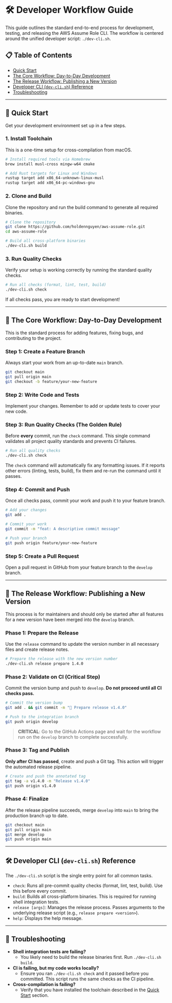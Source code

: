 # 🛠️ Developer Workflow Guide

This guide outlines the standard end-to-end process for development, testing, and releasing the AWS Assume Role CLI. The workflow is centered around the unified developer script: `./dev-cli.sh`.

## 📋 Table of Contents

- [Quick Start](#-quick-start)
- [The Core Workflow: Day-to-Day Development](#-the-core-workflow-day-to-day-development)
- [The Release Workflow: Publishing a New Version](#-the-release-workflow-publishing-a-new-version)
- [Developer CLI (`dev-cli.sh`) Reference](#-developer-cli-dev-clish-reference)
- [Troubleshooting](#-troubleshooting)

---

## 🚀 Quick Start

Get your development environment set up in a few steps.

### 1. Install Toolchain
This is a one-time setup for cross-compilation from macOS.

```bash
# Install required tools via Homebrew
brew install musl-cross mingw-w64 cmake

# Add Rust targets for Linux and Windows
rustup target add x86_64-unknown-linux-musl
rustup target add x86_64-pc-windows-gnu
```

### 2. Clone and Build
Clone the repository and run the build command to generate all required binaries.

```bash
# Clone the repository
git clone https://github.com/holdennguyen/aws-assume-role.git
cd aws-assume-role

# Build all cross-platform binaries
./dev-cli.sh build
```

### 3. Run Quality Checks
Verify your setup is working correctly by running the standard quality checks.

```bash
# Run all checks (format, lint, test, build)
./dev-cli.sh check
```
If all checks pass, you are ready to start development!

---

## 🔄 The Core Workflow: Day-to-Day Development

This is the standard process for adding features, fixing bugs, and contributing to the project.

### Step 1: Create a Feature Branch
Always start your work from an up-to-date `main` branch.

```bash
git checkout main
git pull origin main
git checkout -b feature/your-new-feature
```

### Step 2: Write Code and Tests
Implement your changes. Remember to add or update tests to cover your new code.

### Step 3: Run Quality Checks (The Golden Rule)
Before **every** commit, run the `check` command. This single command validates all project quality standards and prevents CI failures.

```bash
# Run all quality checks
./dev-cli.sh check
```

The `check` command will automatically fix any formatting issues. If it reports other errors (linting, tests, build), fix them and re-run the command until it passes.

### Step 4: Commit and Push
Once all checks pass, commit your work and push it to your feature branch.

```bash
# Add your changes
git add .

# Commit your work
git commit -m "feat: A descriptive commit message"

# Push your branch
git push origin feature/your-new-feature
```

### Step 5: Create a Pull Request
Open a pull request in GitHub from your feature branch to the `develop` branch.

---

## 🎯 The Release Workflow: Publishing a New Version

This process is for maintainers and should only be started after all features for a new version have been merged into the `develop` branch.

### Phase 1: Prepare the Release
Use the `release` command to update the version number in all necessary files and create release notes.

```bash
# Prepare the release with the new version number
./dev-cli.sh release prepare 1.4.0
```

### Phase 2: Validate on CI (Critical Step)
Commit the version bump and push to `develop`. **Do not proceed until all CI checks pass.**

```bash
# Commit the version bump
git add . && git commit -m "🔖 Prepare release v1.4.0"

# Push to the integration branch
git push origin develop
```
> **CRITICAL**: Go to the GitHub Actions page and wait for the workflow run on the `develop` branch to complete successfully.

### Phase 3: Tag and Publish
**Only after CI has passed**, create and push a Git tag. This action will trigger the automated release pipeline.

```bash
# Create and push the annotated tag
git tag -a v1.4.0 -m "Release v1.4.0"
git push origin v1.4.0
```

### Phase 4: Finalize
After the release pipeline succeeds, merge `develop` into `main` to bring the production branch up to date.

```bash
git checkout main
git pull origin main
git merge develop
git push origin main
```

---

## 🛠️ Developer CLI (`dev-cli.sh`) Reference

The `./dev-cli.sh` script is the single entry point for all common tasks.

-   `check`: Runs all pre-commit quality checks (format, lint, test, build). Use this before every commit.
-   `build`: Builds all cross-platform binaries. This is required for running shell integration tests.
-   `release [args]`: Manages the release process. Passes arguments to the underlying release script (e.g., `release prepare <version>`).
-   `help`: Displays the help message.

---

## 🔧 Troubleshooting

-   **Shell integration tests are failing?**
    -   You likely need to build the release binaries first. Run `./dev-cli.sh build`.
-   **CI is failing, but my code works locally?**
    -   Ensure you ran `./dev-cli.sh check` and it passed before you committed. This script runs the same checks as the CI pipeline.
-   **Cross-compilation is failing?**
    -   Verify that you have installed the toolchain described in the [Quick Start](#-quick-start) section. 